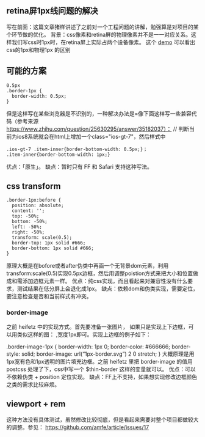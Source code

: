 ## retina屏1px线问题的解决
写在前面：这篇文章猪样讲述了之前对一个工程问题的讲解，勉强算是对项目的某个环节做的优化。
背景：css像素和retina屏的物理像素并不是一一对应关系。这样我们写css时1px时，在retina屏上实际占两个设备像素。
这个 [demo](https://jsfiddle.net/zhangdongming/qhunr0f4/3/) 可以看出 css的1px和物理1px 的区别
## 可能的方案
```
0.5px
.border-1px {
  border-width: 0.5px;
}
```
但是这样写在某些浏览器是不识别的，一种解决办法是=像下面这样写一些兼容代码（参考来源 https://www.zhihu.com/question/25630295/answer/35182037）：
// 判断当前为ios8系统就会在html上增加一个class="ios-gt-7"，然后样式中
```
.ios-gt-7 .item-inner{border-bottom-width: 0.5px;}；
.item-inner{border-bottom-width: 1px;}
```

优点：「原生」。
缺点：暂时只有 FF 和 Safari 支持这种写法。

## css transform
```
.border-1px:before {
  position: absolute;
  content: '';
  top: -50%;
  bottom: -50%;
  left: -50%;
  right: -50%;
  transform: scale(0.5);
  border-top: 1px solid #666;
  border-bottom: 1px solid #666;
}
```

原理大概是在bofore或者after伪类中再画一个无背景dom元素，利用transform:scale(0.5)实现0.5px边框，然后用调整poistion方式来把大小和位置做成和需添加边框元素一样。
优点：纯css实现，而且看起来对兼容性没有什么要求，测试结果在低分屏上会退化成1px。
缺点：依赖dom和伪类实现，需要定位，要注意检查是否和当前样式有冲突。
### border-image
之前 heifetz 中的实现方式。首先要准备一张图片， 如果只是实现上下边框，可以用类似这样的图： ,宽度1px即可。实现上边框的例子如下：

.border-image-1px {
  border-width: 1px 0;
  border-color: #666666;
  border-style: solid;
  border-image:
     url(“1px-border.svg”) 2 0 stretch;
}
大概原理是用1px宽有色和1px透明的图片填充边框。之前 heifetz 里把 border-image 的值用 postcss 处理了下，css中写一个 $thin-border  这样的变量就可以。
优点：可以不依赖伪类 + position 定位实现。
缺点：FF上不支持，如果想实现修改边框颜色之类的需求比较麻烦。
## viewport + rem

这种方法没有具体测试，虽然修改比较彻底，但是看起来需要对整个项目都做较大的调整。参见： https://github.com/amfe/article/issues/17
